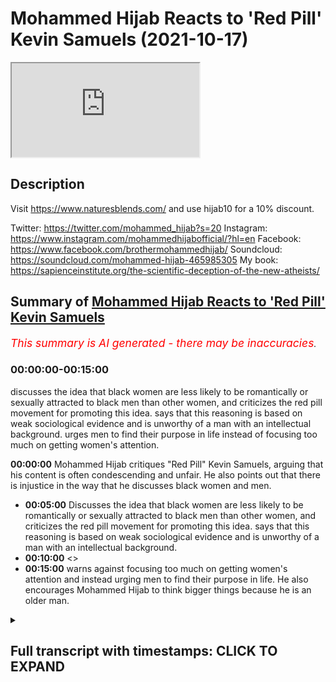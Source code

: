 # Mohammed Hijab Reacts to 'Red Pill' Kevin Samuels (2021-10-17)

<iframe loading='lazy' allow='autoplay' src='https://www.youtube.com/embed/V-77OQU9Ul8'></iframe>

## Description

Visit <https://www.naturesblends.com/> and use hijab10 for a 10% discount.

Twitter: <https://twitter.com/mohammed_hijab?s=20>
Instagram: <https://www.instagram.com/mohammedhijabofficial/?hl=en>
Facebook: <https://www.facebook.com/brothermohammedhijab/>
Soundcloud: <https://soundcloud.com/mohammed-hijab-465985305>
My book: <https://sapienceinstitute.org/the-scientific-deception-of-the-new-atheists/>

## Summary of [Mohammed Hijab Reacts to 'Red Pill' Kevin Samuels](https://www.youtube.com/watch?v=V-77OQU9Ul8)

*<span style="color:red; font-size:125%">This summary is AI generated - there may be inaccuracies</span>. [](/)*

### <a onclick="modifyYTiframeseektime('0')">00:00:00-00:15:00</a>

 discusses the idea that black women are less likely to be romantically or sexually attracted to black men than other women, and criticizes the red pill movement for promoting this idea. says that this reasoning is based on weak sociological evidence and is unworthy of a man with an intellectual background. urges men to find their purpose in life instead of focusing too much on getting women's attention.

**<a onclick="modifyYTiframeseektime('0')">00:00:00</a>** Mohammed Hijab critiques "Red Pill" Kevin Samuels, arguing that his content is often condescending and unfair. He also points out that there is injustice in the way that he discusses black women and men.

* **<a onclick="modifyYTiframeseektime('300')">00:05:00</a>** Discusses the idea that black women are less likely to be romantically or sexually attracted to black men than other women, and criticizes the red pill movement for promoting this idea. says that this reasoning is based on weak sociological evidence and is unworthy of a man with an intellectual background.
* **<a onclick="modifyYTiframeseektime('600')">00:10:00</a>** <>
* **<a onclick="modifyYTiframeseektime('900')">00:15:00</a>** warns against focusing too much on getting women's attention and instead urging men to find their purpose in life. He also encourages Mohammed Hijab to think bigger things because he is an older man.

<details><summary><h2>Full transcript with timestamps: CLICK TO EXPAND</h2></summary>

<a onclick="modifyYTiframeseektime('0')">0:00:00</a> is the hijab 10  
<a onclick="modifyYTiframeseektime('1')">0:00:01</a> discount code for 10 percent discount on  
<a onclick="modifyYTiframeseektime('3')">0:00:03</a> a wide range of products including  
<a onclick="modifyYTiframeseektime('5')">0:00:05</a> premium ethiopian black seed products  
<a onclick="modifyYTiframeseektime('8')">0:00:08</a> go to kuala lude app in charlotte the  
<a onclick="modifyYTiframeseektime('10')">0:00:10</a> app tracks versus pages and time spent  
<a onclick="modifyYTiframeseektime('13')">0:00:13</a> reading and the verses to pages function  
<a onclick="modifyYTiframeseektime('15')">0:00:15</a> takes you from reading a few verses a  
<a onclick="modifyYTiframeseektime('17')">0:00:17</a> day to a few pages a day this project is  
<a onclick="modifyYTiframeseektime('20')">0:00:20</a> for the real enthusiasts if there's  
<a onclick="modifyYTiframeseektime('22')">0:00:22</a> enough of us out there this will become  
<a onclick="modifyYTiframeseektime('24')">0:00:24</a> the future of quran apps and support the  
<a onclick="modifyYTiframeseektime('27')">0:00:27</a> project if you can't inshallah may allah  
<a onclick="modifyYTiframeseektime('28')">0:00:28</a> bless  
<a onclick="modifyYTiframeseektime('38')">0:00:38</a> how are you guys doing today i'm going  
<a onclick="modifyYTiframeseektime('40')">0:00:40</a> to be reacting to a man referred to as  
<a onclick="modifyYTiframeseektime('42')">0:00:42</a> kevin samuels a man who's seen as one of  
<a onclick="modifyYTiframeseektime('45')">0:00:45</a> the most influential voices you could  
<a onclick="modifyYTiframeseektime('46')">0:00:46</a> even say the most influential voice in  
<a onclick="modifyYTiframeseektime('49')">0:00:49</a> what is referred to as the red pill  
<a onclick="modifyYTiframeseektime('51')">0:00:51</a> movement  
<a onclick="modifyYTiframeseektime('52')">0:00:52</a> now what is the red pill movement that  
<a onclick="modifyYTiframeseektime('53')">0:00:53</a> is another discussion for another day  
<a onclick="modifyYTiframeseektime('55')">0:00:55</a> but suffice it for me to say today that  
<a onclick="modifyYTiframeseektime('57')">0:00:57</a> this individual he has women come onto  
<a onclick="modifyYTiframeseektime('59')">0:00:59</a> his platforms like usually divorcees  
<a onclick="modifyYTiframeseektime('61')">0:01:01</a> single mothers women that have been  
<a onclick="modifyYTiframeseektime('62')">0:01:02</a> married before when they have had  
<a onclick="modifyYTiframeseektime('64')">0:01:04</a> relationships have have our children and  
<a onclick="modifyYTiframeseektime('66')">0:01:06</a> so on maybe over 30  
<a onclick="modifyYTiframeseektime('68')">0:01:08</a> and he proceeds to dismantling you could  
<a onclick="modifyYTiframeseektime('70')">0:01:10</a> say shutting down what is referred to at  
<a onclick="modifyYTiframeseektime('72')">0:01:12</a> least in the literature as  
<a onclick="modifyYTiframeseektime('73')">0:01:13</a> positive illusions that they may have of  
<a onclick="modifyYTiframeseektime('75')">0:01:15</a> the so-called  
<a onclick="modifyYTiframeseektime('77')">0:01:17</a> yes the so-called marriage market  
<a onclick="modifyYTiframeseektime('80')">0:01:20</a> he will deconstruct that he'll make them  
<a onclick="modifyYTiframeseektime('82')">0:01:22</a> see reason look to reason be more  
<a onclick="modifyYTiframeseektime('84')">0:01:24</a> realistic their expectations of marriage  
<a onclick="modifyYTiframeseektime('86')">0:01:26</a> and so on and he actually became  
<a onclick="modifyYTiframeseektime('88')">0:01:28</a> prominent on the internet after one  
<a onclick="modifyYTiframeseektime('90')">0:01:30</a> particular video what would you rank  
<a onclick="modifyYTiframeseektime('91')">0:01:31</a> yourself on a scale from one to ten you  
<a onclick="modifyYTiframeseektime('93')">0:01:33</a> cannot use seven  
<a onclick="modifyYTiframeseektime('95')">0:01:35</a> would i rate myself  
<a onclick="modifyYTiframeseektime('96')">0:01:36</a> just your face  
<a onclick="modifyYTiframeseektime('98')">0:01:38</a> uh my face when i wake up five but when  
<a onclick="modifyYTiframeseektime('100')">0:01:40</a> i put myself together six  
<a onclick="modifyYTiframeseektime('102')">0:01:42</a> okay  
<a onclick="modifyYTiframeseektime('103')">0:01:43</a> and how tall are you  
<a onclick="modifyYTiframeseektime('106')">0:01:46</a> five five dress size  
<a onclick="modifyYTiframeseektime('108')">0:01:48</a> i'm sorry your dress size  
<a onclick="modifyYTiframeseektime('112')">0:01:52</a> okay so that makes you  
<a onclick="modifyYTiframeseektime('114')">0:01:54</a> if you give yourself a five that's  
<a onclick="modifyYTiframeseektime('116')">0:01:56</a> average  
<a onclick="modifyYTiframeseektime('118')">0:01:58</a> yes  
<a onclick="modifyYTiframeseektime('119')">0:01:59</a> so average looking women  
<a onclick="modifyYTiframeseektime('122')">0:02:02</a> tend not to get  
<a onclick="modifyYTiframeseektime('124')">0:02:04</a> high earning men  
<a onclick="modifyYTiframeseektime('128')">0:02:08</a> they tend to get average men  
<a onclick="modifyYTiframeseektime('133')">0:02:13</a> so um did you did you i mean stop right  
<a onclick="modifyYTiframeseektime('135')">0:02:15</a> there stop right there  
<a onclick="modifyYTiframeseektime('137')">0:02:17</a> stop right there breathe and digest  
<a onclick="modifyYTiframeseektime('142')">0:02:22</a> you're 35 years old and you can look  
<a onclick="modifyYTiframeseektime('145')">0:02:25</a> around and see the world  
<a onclick="modifyYTiframeseektime('148')">0:02:28</a> you don't tend to see  
<a onclick="modifyYTiframeseektime('149')">0:02:29</a> higher earning men  
<a onclick="modifyYTiframeseektime('151')">0:02:31</a> with average looking women  
<a onclick="modifyYTiframeseektime('155')">0:02:35</a> off rip  
<a onclick="modifyYTiframeseektime('157')">0:02:37</a> if you do see them they got them they  
<a onclick="modifyYTiframeseektime('159')">0:02:39</a> got their average looking woman when  
<a onclick="modifyYTiframeseektime('161')">0:02:41</a> they were both really young and he built  
<a onclick="modifyYTiframeseektime('163')">0:02:43</a> his way up but a man earning the kind of  
<a onclick="modifyYTiframeseektime('166')">0:02:46</a> money you're talking about does not go  
<a onclick="modifyYTiframeseektime('168')">0:02:48</a> for an average looking woman  
<a onclick="modifyYTiframeseektime('172')">0:02:52</a> i mean my body is not average so but  
<a onclick="modifyYTiframeseektime('176')">0:02:56</a> ma'am you please don't make me say it  
<a onclick="modifyYTiframeseektime('179')">0:02:59</a> hey what  
<a onclick="modifyYTiframeseektime('185')">0:03:05</a> i really just wanted some advice i love  
<a onclick="modifyYTiframeseektime('187')">0:03:07</a> you i'm giving you i'm giving you advice  
<a onclick="modifyYTiframeseektime('189')">0:03:09</a> but you're not taking it  
<a onclick="modifyYTiframeseektime('190')">0:03:10</a> the advice is man ma'am  
<a onclick="modifyYTiframeseektime('193')">0:03:13</a> you're average looking at best  
<a onclick="modifyYTiframeseektime('196')">0:03:16</a> i'm taking it in but okay but you're not  
<a onclick="modifyYTiframeseektime('199')">0:03:19</a> accepting the fact that  
<a onclick="modifyYTiframeseektime('201')">0:03:21</a> okay  
<a onclick="modifyYTiframeseektime('202')">0:03:22</a> right so we've just seen what kind of  
<a onclick="modifyYTiframeseektime('204')">0:03:24</a> flavor that his content has to offer now  
<a onclick="modifyYTiframeseektime('207')">0:03:27</a> of course for better or for worse  
<a onclick="modifyYTiframeseektime('209')">0:03:29</a> this can be very uncomfortable watching  
<a onclick="modifyYTiframeseektime('211')">0:03:31</a> to be honest with you putting women in a  
<a onclick="modifyYTiframeseektime('212')">0:03:32</a> spot like that speaking to them publicly  
<a onclick="modifyYTiframeseektime('214')">0:03:34</a> like that you know sometimes quite  
<a onclick="modifyYTiframeseektime('216')">0:03:36</a> condescendingly like that  
<a onclick="modifyYTiframeseektime('218')">0:03:38</a> but on the other hand you could argue  
<a onclick="modifyYTiframeseektime('219')">0:03:39</a> that as ignoble as it may seem on the  
<a onclick="modifyYTiframeseektime('222')">0:03:42</a> face on prima facie value that in fact  
<a onclick="modifyYTiframeseektime('225')">0:03:45</a> that this serves some kind of noble  
<a onclick="modifyYTiframeseektime('226')">0:03:46</a> functionality and yes i do agree that  
<a onclick="modifyYTiframeseektime('229')">0:03:49</a> there are many delusions of grandeur  
<a onclick="modifyYTiframeseektime('231')">0:03:51</a> that men and or women more do have  
<a onclick="modifyYTiframeseektime('233')">0:03:53</a> uh when it comes to the so-called  
<a onclick="modifyYTiframeseektime('235')">0:03:55</a> marriage market and sometimes this can  
<a onclick="modifyYTiframeseektime('237')">0:03:57</a> be very detrimental many more and more  
<a onclick="modifyYTiframeseektime('239')">0:03:59</a> people are dying alone as he puts it  
<a onclick="modifyYTiframeseektime('241')">0:04:01</a> it's true yes some more and more people  
<a onclick="modifyYTiframeseektime('243')">0:04:03</a> are dying alone because they cannot come  
<a onclick="modifyYTiframeseektime('245')">0:04:05</a> to terms with the fact that their  
<a onclick="modifyYTiframeseektime('247')">0:04:07</a> circumstances have changed that means  
<a onclick="modifyYTiframeseektime('250')">0:04:10</a> that their options the pool of  
<a onclick="modifyYTiframeseektime('251')">0:04:11</a> candidates that they can marry has also  
<a onclick="modifyYTiframeseektime('254')">0:04:14</a> been limited this is the truth this is  
<a onclick="modifyYTiframeseektime('256')">0:04:16</a> the reality this is the demographic  
<a onclick="modifyYTiframeseektime('258')">0:04:18</a> truth however having said this i must  
<a onclick="modifyYTiframeseektime('260')">0:04:20</a> say i must put forward now as a point of  
<a onclick="modifyYTiframeseektime('263')">0:04:23</a> criticism constructive  
<a onclick="modifyYTiframeseektime('264')">0:04:24</a> criticism to mr samuels that in fact i  
<a onclick="modifyYTiframeseektime('267')">0:04:27</a> believe from watching his content and  
<a onclick="modifyYTiframeseektime('270')">0:04:30</a> seeing what he has to say although  
<a onclick="modifyYTiframeseektime('271')">0:04:31</a> there's great benefit of course there is  
<a onclick="modifyYTiframeseektime('272')">0:04:32</a> yes there is that there is also  
<a onclick="modifyYTiframeseektime('274')">0:04:34</a> injustice and that is a strong word to  
<a onclick="modifyYTiframeseektime('276')">0:04:36</a> use but it's unfair it's unfair the way  
<a onclick="modifyYTiframeseektime('279')">0:04:39</a> he puts the onus on black women and does  
<a onclick="modifyYTiframeseektime('283')">0:04:43</a> not put such an onus or even a  
<a onclick="modifyYTiframeseektime('285')">0:04:45</a> comparable level  
<a onclick="modifyYTiframeseektime('287')">0:04:47</a> of responsibility on black men or other  
<a onclick="modifyYTiframeseektime('289')">0:04:49</a> kinds of men  
<a onclick="modifyYTiframeseektime('291')">0:04:51</a> now  
<a onclick="modifyYTiframeseektime('292')">0:04:52</a> to be honest with you i  
<a onclick="modifyYTiframeseektime('294')">0:04:54</a> kind of looked at this first when i saw  
<a onclick="modifyYTiframeseektime('296')">0:04:56</a> a community community post that he had  
<a onclick="modifyYTiframeseektime('298')">0:04:58</a> put up recently on his channel whereby  
<a onclick="modifyYTiframeseektime('300')">0:05:00</a> he kind of looks at the demographic data  
<a onclick="modifyYTiframeseektime('302')">0:05:02</a> i think this is something that was  
<a onclick="modifyYTiframeseektime('303')">0:05:03</a> produced by the times  
<a onclick="modifyYTiframeseektime('305')">0:05:05</a> and  
<a onclick="modifyYTiframeseektime('306')">0:05:06</a> he shows that well black women are most  
<a onclick="modifyYTiframeseektime('308')">0:05:08</a> likely to be single and this goes in  
<a onclick="modifyYTiframeseektime('312')">0:05:12</a> line with his grand narrative his meta  
<a onclick="modifyYTiframeseektime('314')">0:05:14</a> narrative or his hypo hypothesis or  
<a onclick="modifyYTiframeseektime('316')">0:05:16</a> thesis  
<a onclick="modifyYTiframeseektime('317')">0:05:17</a> grand thesis that it's because of black  
<a onclick="modifyYTiframeseektime('320')">0:05:20</a> women's behavior potentially or their  
<a onclick="modifyYTiframeseektime('322')">0:05:22</a> attitudes that this is the case i must  
<a onclick="modifyYTiframeseektime('325')">0:05:25</a> say sociologically this is an extremely  
<a onclick="modifyYTiframeseektime('328')">0:05:28</a> weak  
<a onclick="modifyYTiframeseektime('328')">0:05:28</a> extremely weak pathetic i have to say  
<a onclick="modifyYTiframeseektime('330')">0:05:30</a> sorry to say it's kevin yeah listen to  
<a onclick="modifyYTiframeseektime('332')">0:05:32</a> me this is a pathetic sociological  
<a onclick="modifyYTiframeseektime('335')">0:05:35</a> approach  
<a onclick="modifyYTiframeseektime('336')">0:05:36</a> and this is a criticism of the red pill  
<a onclick="modifyYTiframeseektime('338')">0:05:38</a> movement and criticism of you because  
<a onclick="modifyYTiframeseektime('340')">0:05:40</a> quite frankly yes you attack feminism  
<a onclick="modifyYTiframeseektime('341')">0:05:41</a> and yes i attack feminism we attack  
<a onclick="modifyYTiframeseektime('344')">0:05:44</a> feminism why is this problematic the  
<a onclick="modifyYTiframeseektime('346')">0:05:46</a> reason why this is problematic kevin  
<a onclick="modifyYTiframeseektime('348')">0:05:48</a> listen to me is because there are myriad  
<a onclick="modifyYTiframeseektime('351')">0:05:51</a> reasons  
<a onclick="modifyYTiframeseektime('352')">0:05:52</a> why black women might be more  
<a onclick="modifyYTiframeseektime('354')">0:05:54</a> disadvantaged in the first instance in  
<a onclick="modifyYTiframeseektime('356')">0:05:56</a> terms of selecting black men we know  
<a onclick="modifyYTiframeseektime('359')">0:05:59</a> because of the system and otherwise the  
<a onclick="modifyYTiframeseektime('360')">0:06:00</a> system the way the system is the way  
<a onclick="modifyYTiframeseektime('363')">0:06:03</a> this uh but because of all these reasons  
<a onclick="modifyYTiframeseektime('365')">0:06:05</a> black men are more likely to be  
<a onclick="modifyYTiframeseektime('366')">0:06:06</a> incarcerated they are more likely to be  
<a onclick="modifyYTiframeseektime('368')">0:06:08</a> dead they are more likely to be  
<a onclick="modifyYTiframeseektime('370')">0:06:10</a> unemployed  
<a onclick="modifyYTiframeseektime('372')">0:06:12</a> for socio-economic reasons for  
<a onclick="modifyYTiframeseektime('373')">0:06:13</a> historical reasons yes yes yes i am not  
<a onclick="modifyYTiframeseektime('376')">0:06:16</a> denying that  
<a onclick="modifyYTiframeseektime('377')">0:06:17</a> but the fact that these myriad reasons  
<a onclick="modifyYTiframeseektime('380')">0:06:20</a> exist in the first place means that the  
<a onclick="modifyYTiframeseektime('382')">0:06:22</a> pool of  
<a onclick="modifyYTiframeseektime('384')">0:06:24</a> uh selected or pro you know preferred  
<a onclick="modifyYTiframeseektime('387')">0:06:27</a> partners for black women who for the  
<a onclick="modifyYTiframeseektime('388')">0:06:28</a> most part as the literature shows that  
<a onclick="modifyYTiframeseektime('390')">0:06:30</a> i'm sure you're aware of it prefer black  
<a onclick="modifyYTiframeseektime('392')">0:06:32</a> men would become narrowed  
<a onclick="modifyYTiframeseektime('394')">0:06:34</a> therefore you cannot it's unjust for you  
<a onclick="modifyYTiframeseektime('396')">0:06:36</a> to say that the reason why is because of  
<a onclick="modifyYTiframeseektime('398')">0:06:38</a> their attitude even further i'm not  
<a onclick="modifyYTiframeseektime('400')">0:06:40</a> saying you said this by the way but that  
<a onclick="modifyYTiframeseektime('402')">0:06:42</a> is the inference quite frankly  
<a onclick="modifyYTiframeseektime('404')">0:06:44</a> definitely based on the reading of the  
<a onclick="modifyYTiframeseektime('406')">0:06:46</a> main body of work that you have  
<a onclick="modifyYTiframeseektime('408')">0:06:48</a> that's the first thing the second thing  
<a onclick="modifyYTiframeseektime('409')">0:06:49</a> is i came across something quite  
<a onclick="modifyYTiframeseektime('411')">0:06:51</a> disturbing i have to say kevin this was  
<a onclick="modifyYTiframeseektime('413')">0:06:53</a> disturbing and it made me look at you in  
<a onclick="modifyYTiframeseektime('414')">0:06:54</a> a different way it made me look at you  
<a onclick="modifyYTiframeseektime('416')">0:06:56</a> in a different light and i was very very  
<a onclick="modifyYTiframeseektime('418')">0:06:58</a> disappointed it was a clip in particular  
<a onclick="modifyYTiframeseektime('422')">0:07:02</a> where you refer to black women in  
<a onclick="modifyYTiframeseektime('424')">0:07:04</a> general  
<a onclick="modifyYTiframeseektime('426')">0:07:06</a> as less aesthetically attractive than  
<a onclick="modifyYTiframeseektime('429')">0:07:09</a> other types of women let's take a look  
<a onclick="modifyYTiframeseektime('430')">0:07:10</a> at this  
<a onclick="modifyYTiframeseektime('431')">0:07:11</a> clip and look at what they and that's  
<a onclick="modifyYTiframeseektime('433')">0:07:13</a> the thing  
<a onclick="modifyYTiframeseektime('435')">0:07:15</a> you can they're in the same you know  
<a onclick="modifyYTiframeseektime('437')">0:07:17</a> beauty is subjective that's that's  
<a onclick="modifyYTiframeseektime('439')">0:07:19</a> another fallacy beauty is not subjective  
<a onclick="modifyYTiframeseektime('441')">0:07:21</a> that's what's going on that's why we  
<a onclick="modifyYTiframeseektime('443')">0:07:23</a> have the that's why we have the golden  
<a onclick="modifyYTiframeseektime('445')">0:07:25</a> ratio the fibonacci equations you can  
<a onclick="modifyYTiframeseektime('447')">0:07:27</a> look at facial symmetry and see that  
<a onclick="modifyYTiframeseektime('448')">0:07:28</a> that's right beautiful people you can  
<a onclick="modifyYTiframeseektime('450')">0:07:30</a> map you can map their facial structure  
<a onclick="modifyYTiframeseektime('452')">0:07:32</a> and if it goes to a mathematical  
<a onclick="modifyYTiframeseektime('454')">0:07:34</a> calculation oh yeah beauty is universal  
<a onclick="modifyYTiframeseektime('458')">0:07:38</a> and the thing is  
<a onclick="modifyYTiframeseektime('459')">0:07:39</a> we're talking about black women they are  
<a onclick="modifyYTiframeseektime('461')">0:07:41</a> on the opposite end of the spectrum on  
<a onclick="modifyYTiframeseektime('464')">0:07:44</a> all ranks facial symmetry even to the  
<a onclick="modifyYTiframeseektime('467')">0:07:47</a> way to black women are starting to look  
<a onclick="modifyYTiframeseektime('469')">0:07:49</a> more masculine  
<a onclick="modifyYTiframeseektime('471')">0:07:51</a> and this one you start putting on  
<a onclick="modifyYTiframeseektime('472')">0:07:52</a> additional makeup and you know  
<a onclick="modifyYTiframeseektime('475')">0:07:55</a> weave and all those other kind of stuff  
<a onclick="modifyYTiframeseektime('476')">0:07:56</a> to where guys are just saying damn and  
<a onclick="modifyYTiframeseektime('478')">0:07:58</a> you're not even going to the gym no  
<a onclick="modifyYTiframeseektime('480')">0:08:00</a> trying to keep yourself in shape and you  
<a onclick="modifyYTiframeseektime('482')">0:08:02</a> don't have a good attitude i would  
<a onclick="modifyYTiframeseektime('484')">0:08:04</a> rather not i have to say kevin this is  
<a onclick="modifyYTiframeseektime('486')">0:08:06</a> absolutely diabolical  
<a onclick="modifyYTiframeseektime('488')">0:08:08</a> i am absolutely astounded that you a man  
<a onclick="modifyYTiframeseektime('492')">0:08:12</a> that i thought was quite an intellectual  
<a onclick="modifyYTiframeseektime('494')">0:08:14</a> man who is meant to be the leading  
<a onclick="modifyYTiframeseektime('496')">0:08:16</a> voice for the red pill movement that you  
<a onclick="modifyYTiframeseektime('498')">0:08:18</a> could make such a ridiculous pathetic  
<a onclick="modifyYTiframeseektime('500')">0:08:20</a> argument it's absolutely  
<a onclick="modifyYTiframeseektime('503')">0:08:23</a> disgusting i have to say  
<a onclick="modifyYTiframeseektime('505')">0:08:25</a> why it's a colonial mindset you have  
<a onclick="modifyYTiframeseektime('507')">0:08:27</a> kevin  
<a onclick="modifyYTiframeseektime('508')">0:08:28</a> why would you generalize black women in  
<a onclick="modifyYTiframeseektime('510')">0:08:30</a> such a way  
<a onclick="modifyYTiframeseektime('511')">0:08:31</a> to think that they uh  
<a onclick="modifyYTiframeseektime('513')">0:08:33</a> on the other side of the spectrum how  
<a onclick="modifyYTiframeseektime('516')">0:08:36</a> dare you actually quite frankly how dare  
<a onclick="modifyYTiframeseektime('517')">0:08:37</a> you speak of black women like that and i  
<a onclick="modifyYTiframeseektime('519')">0:08:39</a> will say how dare you say that how dare  
<a onclick="modifyYTiframeseektime('522')">0:08:42</a> you say that i don't care if you're  
<a onclick="modifyYTiframeseektime('523')">0:08:43</a> black and i'm an arab and i'm middle  
<a onclick="modifyYTiframeseektime('525')">0:08:45</a> eastern but i will say how dare you  
<a onclick="modifyYTiframeseektime('527')">0:08:47</a> because quite frankly the reasoning you  
<a onclick="modifyYTiframeseektime('529')">0:08:49</a> gave would be pathetic reasoning on the  
<a onclick="modifyYTiframeseektime('532')">0:08:52</a> standard of even what we call gcse  
<a onclick="modifyYTiframeseektime('534')">0:08:54</a> students which our students are 15 16  
<a onclick="modifyYTiframeseektime('536')">0:08:56</a> years old kevin samuels  
<a onclick="modifyYTiframeseektime('538')">0:08:58</a> golden mean  
<a onclick="modifyYTiframeseektime('540')">0:09:00</a> golden mean is that what you're really  
<a onclick="modifyYTiframeseektime('542')">0:09:02</a> saying to me right now kevin samuels  
<a onclick="modifyYTiframeseektime('544')">0:09:04</a> golden mean you know in the 19th century  
<a onclick="modifyYTiframeseektime('547')">0:09:07</a> almost all of these studies that were  
<a onclick="modifyYTiframeseektime('550')">0:09:10</a> done relating to the golden meanest  
<a onclick="modifyYTiframeseektime('552')">0:09:12</a> link to aesthetic beauty have been  
<a onclick="modifyYTiframeseektime('555')">0:09:15</a> inclusive  
<a onclick="modifyYTiframeseektime('557')">0:09:17</a> go and look this up yourself now i don't  
<a onclick="modifyYTiframeseektime('559')">0:09:19</a> even know how you are doing this let's  
<a onclick="modifyYTiframeseektime('562')">0:09:22</a> let's let's step back a second are you  
<a onclick="modifyYTiframeseektime('564')">0:09:24</a> what is the postulation that the women  
<a onclick="modifyYTiframeseektime('566')">0:09:26</a> that are more symmetrical  
<a onclick="modifyYTiframeseektime('568')">0:09:28</a> will stimulate  
<a onclick="modifyYTiframeseektime('570')">0:09:30</a> what system of a man are you talking  
<a onclick="modifyYTiframeseektime('572')">0:09:32</a> about the testosterone system are you  
<a onclick="modifyYTiframeseektime('574')">0:09:34</a> talking about the oxytocin system are  
<a onclick="modifyYTiframeseektime('575')">0:09:35</a> you talking about the dopamine system  
<a onclick="modifyYTiframeseektime('577')">0:09:37</a> what system in particular  
<a onclick="modifyYTiframeseektime('579')">0:09:39</a> are less likely to have induce what  
<a onclick="modifyYTiframeseektime('581')">0:09:41</a> romantic love sexual arousal for men  
<a onclick="modifyYTiframeseektime('585')">0:09:45</a> what is your argument exactly you're  
<a onclick="modifyYTiframeseektime('587')">0:09:47</a> saying it's an objective fact do you  
<a onclick="modifyYTiframeseektime('589')">0:09:49</a> even know what objective fact is  
<a onclick="modifyYTiframeseektime('591')">0:09:51</a> this is pathetic this is academic  
<a onclick="modifyYTiframeseektime('594')">0:09:54</a> failure my friend and if this is the  
<a onclick="modifyYTiframeseektime('596')">0:09:56</a> level that you're bringing to the table  
<a onclick="modifyYTiframeseektime('599')">0:09:59</a> then you are low value in terms of  
<a onclick="modifyYTiframeseektime('601')">0:10:01</a> intellectual ability low value man you  
<a onclick="modifyYTiframeseektime('603')">0:10:03</a> are that you're a low value man you are  
<a onclick="modifyYTiframeseektime('605')">0:10:05</a> you call yourself a nine out of ten  
<a onclick="modifyYTiframeseektime('607')">0:10:07</a> you're not a nine out of ten in  
<a onclick="modifyYTiframeseektime('609')">0:10:09</a> intellectual ability if you're gonna  
<a onclick="modifyYTiframeseektime('610')">0:10:10</a> throw black women under the bus just  
<a onclick="modifyYTiframeseektime('612')">0:10:12</a> like this you're not  
<a onclick="modifyYTiframeseektime('614')">0:10:14</a> now i have to say something else  
<a onclick="modifyYTiframeseektime('617')">0:10:17</a> having said this  
<a onclick="modifyYTiframeseektime('618')">0:10:18</a> i will say to you  
<a onclick="modifyYTiframeseektime('620')">0:10:20</a> that the whole  
<a onclick="modifyYTiframeseektime('622')">0:10:22</a> mantra  
<a onclick="modifyYTiframeseektime('623')">0:10:23</a> or the whole  
<a onclick="modifyYTiframeseektime('625')">0:10:25</a> premise of the red pill idea what the  
<a onclick="modifyYTiframeseektime('627')">0:10:27</a> man has to see himself as the prize  
<a onclick="modifyYTiframeseektime('630')">0:10:30</a> diminishing i have to say a trivializing  
<a onclick="modifyYTiframeseektime('632')">0:10:32</a> i have to say of the reciprocal element  
<a onclick="modifyYTiframeseektime('634')">0:10:34</a> of the relationship  
<a onclick="modifyYTiframeseektime('636')">0:10:36</a> a denial i have to say or even a  
<a onclick="modifyYTiframeseektime('639')">0:10:39</a> minimizing i must say  
<a onclick="modifyYTiframeseektime('641')">0:10:41</a> of male responsibility male black  
<a onclick="modifyYTiframeseektime('644')">0:10:44</a> responsibility is something which will  
<a onclick="modifyYTiframeseektime('645')">0:10:45</a> create  
<a onclick="modifyYTiframeseektime('647')">0:10:47</a> unstable families listen to me it will  
<a onclick="modifyYTiframeseektime('650')">0:10:50</a> destabilize  
<a onclick="modifyYTiframeseektime('652')">0:10:52</a> it will destabilize the black community  
<a onclick="modifyYTiframeseektime('654')">0:10:54</a> more than these the cia and the fbi and  
<a onclick="modifyYTiframeseektime('657')">0:10:57</a> the who  
<a onclick="modifyYTiframeseektime('658')">0:10:58</a> want to destabilize it already you're  
<a onclick="modifyYTiframeseektime('660')">0:11:00</a> destabilizing your own community from  
<a onclick="modifyYTiframeseektime('662')">0:11:02</a> within telling men  
<a onclick="modifyYTiframeseektime('664')">0:11:04</a> increase their body counts really this  
<a onclick="modifyYTiframeseektime('665')">0:11:05</a> is the message is this the message  
<a onclick="modifyYTiframeseektime('667')">0:11:07</a> increase the body counts and all these  
<a onclick="modifyYTiframeseektime('668')">0:11:08</a> kinds of things and we have muslim men  
<a onclick="modifyYTiframeseektime('670')">0:11:10</a> in our community following this kind of  
<a onclick="modifyYTiframeseektime('672')">0:11:12</a> nonsense thinking that this is kind of a  
<a onclick="modifyYTiframeseektime('674')">0:11:14</a> refreshing  
<a onclick="modifyYTiframeseektime('675')">0:11:15</a> other opinion to the feminist movement a  
<a onclick="modifyYTiframeseektime('677')">0:11:17</a> reaction is to the feminist movement  
<a onclick="modifyYTiframeseektime('678')">0:11:18</a> this is not something we as the muslims  
<a onclick="modifyYTiframeseektime('680')">0:11:20</a> will ever subscribe to and should never  
<a onclick="modifyYTiframeseektime('683')">0:11:23</a> describe subscribe to because quite  
<a onclick="modifyYTiframeseektime('684')">0:11:24</a> frankly it's a pickup artist culture my  
<a onclick="modifyYTiframeseektime('687')">0:11:27</a> friend yeah you have i i call you now  
<a onclick="modifyYTiframeseektime('690')">0:11:30</a> kevin samuels to a better system yes i  
<a onclick="modifyYTiframeseektime('693')">0:11:33</a> make this invitation to i give this  
<a onclick="modifyYTiframeseektime('695')">0:11:35</a> invitation to you directly instead of  
<a onclick="modifyYTiframeseektime('699')">0:11:39</a> putting your hopes in raising your money  
<a onclick="modifyYTiframeseektime('701')">0:11:41</a> and income and telling other people to  
<a onclick="modifyYTiframeseektime('703')">0:11:43</a> do i'm not saying don't make money make  
<a onclick="modifyYTiframeseektime('704')">0:11:44</a> your money but don't value yourself  
<a onclick="modifyYTiframeseektime('707')">0:11:47</a> highly based on economic indicators as  
<a onclick="modifyYTiframeseektime('709')">0:11:49</a> you have indicated in other videos that  
<a onclick="modifyYTiframeseektime('710')">0:11:50</a> this is mainly the thing to do make ten  
<a onclick="modifyYTiframeseektime('713')">0:11:53</a> thousand pounds a month or do this ten  
<a onclick="modifyYTiframeseektime('714')">0:11:54</a> thousand dollars i should say this is  
<a onclick="modifyYTiframeseektime('716')">0:11:56</a> not the way to create high value  
<a onclick="modifyYTiframeseektime('719')">0:11:59</a> people in the black community or in the  
<a onclick="modifyYTiframeseektime('720')">0:12:00</a> american community or in the world the  
<a onclick="modifyYTiframeseektime('722')">0:12:02</a> way to create high value  
<a onclick="modifyYTiframeseektime('725')">0:12:05</a> yes high value men is that men that know  
<a onclick="modifyYTiframeseektime('728')">0:12:08</a> their purpose and let me tell you  
<a onclick="modifyYTiframeseektime('729')">0:12:09</a> something it's not just men that should  
<a onclick="modifyYTiframeseektime('731')">0:12:11</a> know their purpose it's women that  
<a onclick="modifyYTiframeseektime('732')">0:12:12</a> should know their purpose as well you  
<a onclick="modifyYTiframeseektime('733')">0:12:13</a> know what the purpose is is to worship  
<a onclick="modifyYTiframeseektime('735')">0:12:15</a> the creator not the creation  
<a onclick="modifyYTiframeseektime('738')">0:12:18</a> you're a christian i know samuel you  
<a onclick="modifyYTiframeseektime('739')">0:12:19</a> worship a middle eastern man  
<a onclick="modifyYTiframeseektime('741')">0:12:21</a> quite frankly  
<a onclick="modifyYTiframeseektime('743')">0:12:23</a> you might be thinking what's this arab  
<a onclick="modifyYTiframeseektime('744')">0:12:24</a> doing telling me what to do and i'm not  
<a onclick="modifyYTiframeseektime('745')">0:12:25</a> saying that you are thinking that maybe  
<a onclick="modifyYTiframeseektime('746')">0:12:26</a> you're not thinking that maybe some of  
<a onclick="modifyYTiframeseektime('748')">0:12:28</a> your followers are saying what this  
<a onclick="modifyYTiframeseektime('749')">0:12:29</a> middle eastern was here arab telling me  
<a onclick="modifyYTiframeseektime('750')">0:12:30</a> what to do a lot of the people in the  
<a onclick="modifyYTiframeseektime('752')">0:12:32</a> black community worship a middle eastern  
<a onclick="modifyYTiframeseektime('753')">0:12:33</a> man which is jesus christ we're saying  
<a onclick="modifyYTiframeseektime('756')">0:12:36</a> keep away from this worship of men and  
<a onclick="modifyYTiframeseektime('758')">0:12:38</a> statues and actually worship the creator  
<a onclick="modifyYTiframeseektime('760')">0:12:40</a> and in terms of the problems the  
<a onclick="modifyYTiframeseektime('763')">0:12:43</a> institutionalized problems that you'll  
<a onclick="modifyYTiframeseektime('764')">0:12:44</a> find then the black community loudness  
<a onclick="modifyYTiframeseektime('765')">0:12:45</a> specifically deal with the so-called  
<a onclick="modifyYTiframeseektime('767')">0:12:47</a> marriage market then i have to say  
<a onclick="modifyYTiframeseektime('768')">0:12:48</a> pollution is actually something which  
<a onclick="modifyYTiframeseektime('770')">0:12:50</a> seemingly on the face of it will solve  
<a onclick="modifyYTiframeseektime('772')">0:12:52</a> your demographic dilemma  
<a onclick="modifyYTiframeseektime('774')">0:12:54</a> how do you absorb such women  
<a onclick="modifyYTiframeseektime('776')">0:12:56</a> who are otherwise  
<a onclick="modifyYTiframeseektime('778')">0:12:58</a> uh will die alone in your words how do  
<a onclick="modifyYTiframeseektime('780')">0:13:00</a> you absorb them into the marriage  
<a onclick="modifyYTiframeseektime('782')">0:13:02</a> markets  
<a onclick="modifyYTiframeseektime('783')">0:13:03</a> and allow them to marry high value in  
<a onclick="modifyYTiframeseektime('785')">0:13:05</a> your understanding material is  
<a onclick="modifyYTiframeseektime('786')">0:13:06</a> capitalistic understanding your uh  
<a onclick="modifyYTiframeseektime('789')">0:13:09</a> supply side economics type understanding  
<a onclick="modifyYTiframeseektime('790')">0:13:10</a> of what high value how do you absorb  
<a onclick="modifyYTiframeseektime('793')">0:13:13</a> them the best way to absorb them is to  
<a onclick="modifyYTiframeseektime('795')">0:13:15</a> pair them with a man who's already  
<a onclick="modifyYTiframeseektime('796')">0:13:16</a> paired through an institution which is  
<a onclick="modifyYTiframeseektime('798')">0:13:18</a> ancient and has bulletproof testing  
<a onclick="modifyYTiframeseektime('801')">0:13:21</a> which ensures rights of men and women  
<a onclick="modifyYTiframeseektime('803')">0:13:23</a> which is the politicians institution in  
<a onclick="modifyYTiframeseektime('805')">0:13:25</a> the islamic system now i say these are  
<a onclick="modifyYTiframeseektime('807')">0:13:27</a> solutions you you have a purpose and  
<a onclick="modifyYTiframeseektime('809')">0:13:29</a> you're not going to get men and or women  
<a onclick="modifyYTiframeseektime('811')">0:13:31</a> to do what you want them to do unless  
<a onclick="modifyYTiframeseektime('813')">0:13:33</a> you have a greater purpose then do you  
<a onclick="modifyYTiframeseektime('815')">0:13:35</a> want to die alone do you want to die  
<a onclick="modifyYTiframeseektime('817')">0:13:37</a> alone  
<a onclick="modifyYTiframeseektime('818')">0:13:38</a> some women i tell you will want to die  
<a onclick="modifyYTiframeseektime('820')">0:13:40</a> alone  
<a onclick="modifyYTiframeseektime('821')">0:13:41</a> who is that the best you can do kevin  
<a onclick="modifyYTiframeseektime('824')">0:13:44</a> samuels we say no it's not about whether  
<a onclick="modifyYTiframeseektime('826')">0:13:46</a> you want to die alone that should not be  
<a onclick="modifyYTiframeseektime('828')">0:13:48</a> the ultimate incentive the ultimate  
<a onclick="modifyYTiframeseektime('830')">0:13:50</a> incentive kevin samuels is the purpose  
<a onclick="modifyYTiframeseektime('832')">0:13:52</a> of life and the purpose of life is to  
<a onclick="modifyYTiframeseektime('834')">0:13:54</a> worship one god not the middle eastern  
<a onclick="modifyYTiframeseektime('835')">0:13:55</a> man not the chinese man not the black  
<a onclick="modifyYTiframeseektime('837')">0:13:57</a> man not the white man to worship one god  
<a onclick="modifyYTiframeseektime('839')">0:13:59</a> and then to have a family a stable  
<a onclick="modifyYTiframeseektime('841')">0:14:01</a> family  
<a onclick="modifyYTiframeseektime('842')">0:14:02</a> that complies by that reality  
<a onclick="modifyYTiframeseektime('845')">0:14:05</a> yes that metaphysic yes that religious  
<a onclick="modifyYTiframeseektime('848')">0:14:08</a> metaphysic and that will incentivize and  
<a onclick="modifyYTiframeseektime('851')">0:14:11</a> that has not just that will we have a  
<a onclick="modifyYTiframeseektime('853')">0:14:13</a> track record my friend thousand four  
<a onclick="modifyYTiframeseektime('854')">0:14:14</a> hundred years in fact even further than  
<a onclick="modifyYTiframeseektime('855')">0:14:15</a> that going back to the other  
<a onclick="modifyYTiframeseektime('857')">0:14:17</a> dispensations the previous dispensations  
<a onclick="modifyYTiframeseektime('860')">0:14:20</a> that this will incentivize the spiritual  
<a onclick="modifyYTiframeseektime('863')">0:14:23</a> incentivization is more  
<a onclick="modifyYTiframeseektime('866')">0:14:26</a> uh is more motivating than almost  
<a onclick="modifyYTiframeseektime('869')">0:14:29</a> anything you can provide you have a  
<a onclick="modifyYTiframeseektime('871')">0:14:31</a> spiritual motive a motivation  
<a onclick="modifyYTiframeseektime('873')">0:14:33</a> a religion with pure clean  
<a onclick="modifyYTiframeseektime('875')">0:14:35</a> structured guidelines sorry to say which  
<a onclick="modifyYTiframeseektime('878')">0:14:38</a> does not exist in the christian faith  
<a onclick="modifyYTiframeseektime('880')">0:14:40</a> and i'm going to say that  
<a onclick="modifyYTiframeseektime('880')">0:14:40</a> straightforwardly you don't have that  
<a onclick="modifyYTiframeseektime('882')">0:14:42</a> okay and then  
<a onclick="modifyYTiframeseektime('884')">0:14:44</a> you have families  
<a onclick="modifyYTiframeseektime('886')">0:14:46</a> which are stable and women that can be  
<a onclick="modifyYTiframeseektime('888')">0:14:48</a> absorbed into other  
<a onclick="modifyYTiframeseektime('889')">0:14:49</a> families  
<a onclick="modifyYTiframeseektime('890')">0:14:50</a> which will solve the demographic issue  
<a onclick="modifyYTiframeseektime('892')">0:14:52</a> but it all starts with purpose and kevin  
<a onclick="modifyYTiframeseektime('894')">0:14:54</a> samuels i have to say the parlance  
<a onclick="modifyYTiframeseektime('896')">0:14:56</a> uh and then the lexus of some of what  
<a onclick="modifyYTiframeseektime('901')">0:15:01</a> you say  
<a onclick="modifyYTiframeseektime('902')">0:15:02</a> in terms of  
<a onclick="modifyYTiframeseektime('903')">0:15:03</a> telling men just kind of giving them the  
<a onclick="modifyYTiframeseektime('905')">0:15:05</a> advice that you give them i don't think  
<a onclick="modifyYTiframeseektime('907')">0:15:07</a> will solve the issues in your country  
<a onclick="modifyYTiframeseektime('909')">0:15:09</a> and in your community listen to me kevin  
<a onclick="modifyYTiframeseektime('911')">0:15:11</a> samuels  
<a onclick="modifyYTiframeseektime('912')">0:15:12</a> tell the people  
<a onclick="modifyYTiframeseektime('914')">0:15:14</a> not it's not about the body count my  
<a onclick="modifyYTiframeseektime('915')">0:15:15</a> friend  
<a onclick="modifyYTiframeseektime('916')">0:15:16</a> it's not about the body count tell the  
<a onclick="modifyYTiframeseektime('918')">0:15:18</a> people to find their purpose in life  
<a onclick="modifyYTiframeseektime('920')">0:15:20</a> yeah and you and you for a man  
<a onclick="modifyYTiframeseektime('923')">0:15:23</a> who claims  
<a onclick="modifyYTiframeseektime('924')">0:15:24</a> or at least the movement itself itself  
<a onclick="modifyYTiframeseektime('926')">0:15:26</a> claims that the man should be deprived  
<a onclick="modifyYTiframeseektime('928')">0:15:28</a> and he shouldn't be thinking about it to  
<a onclick="modifyYTiframeseektime('930')">0:15:30</a> be honest you're focusing too much in my  
<a onclick="modifyYTiframeseektime('931')">0:15:31</a> opinion on getting women's attention  
<a onclick="modifyYTiframeseektime('933')">0:15:33</a> let's think about uh bigger things  
<a onclick="modifyYTiframeseektime('935')">0:15:35</a> because we're older men right now me and  
<a onclick="modifyYTiframeseektime('937')">0:15:37</a> you especially you salaam alaikum allah  
</details>

